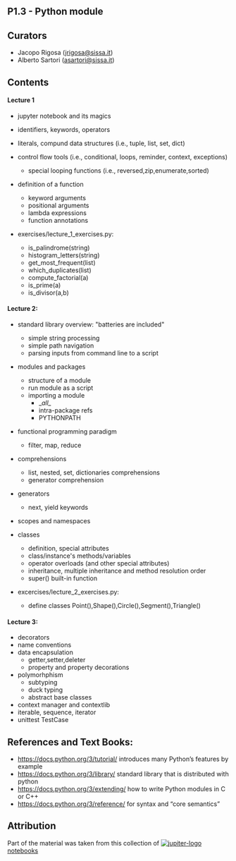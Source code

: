 ## P1.3 - Python module

## Curators
- Jacopo Rigosa (<jrigosa@sissa.it>)
- Alberto Sartori (<asartori@sissa.it>)

## Contents

#### Lecture 1
- jupyter notebook and its magics
- identifiers, keywords, operators
- literals, compund data structures (i.e., tuple, list, set, dict)
- control flow tools (i.e., conditional, loops, reminder, context, exceptions)
  - special looping functions (i.e., reversed,zip,enumerate,sorted)
- definition of a function
  - keyword arguments
  - positional arguments  
  - lambda expressions
  - function annotations

- exercises/lecture_1_exercises.py:
  - is_palindrome(string)
  - histogram_letters(string)
  - get_most_frequent(list)
  - which_duplicates(list)
  - compute_factorial(a)
  - is_prime(a)
  - is_divisor(a,b)

#### Lecture 2:
- standard library overview: "batteries are included"
  - simple string processing
  - simple path navigation
  - parsing inputs from command line to a script
- modules and packages
  - structure of a module
  - run module as a script
  - importing a module
    - \__all\__
    - intra-package refs
    - PYTHONPATH
- functional programming paradigm
  - filter, map, reduce
- comprehensions
  - list, nested, set, dictionaries comprehensions
  - generator comprehension
- generators
  - next, yield keywords
- scopes and namespaces
- classes
  - definition, special attributes
  - class/instance's methods/variables
  - operator overloads (and other special attributes)
  - inheritance, multiple inheritance and method resolution order
  - super() built-in function

- excercises/lecture_2_exercises.py:
  - define classes Point(),Shape(),Circle(),Segment(),Triangle()

#### Lecture 3:
- decorators
- name conventions 
- data encapsulation
  - getter,setter,deleter
  - property and property decorations
- polymorhphism 
  - subtyping
  - duck typing 
  - abstract base classes
- context manager and contextlib
- iterable, sequence, iterator
- unittest TestCase

## References and Text Books:

- https://docs.python.org/3/tutorial/  introduces many Python’s features by example
- https://docs.python.org/3/library/ standard library that is distributed with python
- https://docs.python.org/3/extending/ how to write Python modules in C or C++
- https://docs.python.org/3/reference/ for syntax and “core semantics”

## Attribution

Part of the material was taken from this collection of  [![jupiter-logo](https://jupyter.org/assets/main-logo.svg) notebooks](https://github.com/jupyter/jupyter/wiki/A-gallery-of-interesting-Jupyter-Notebooks)
